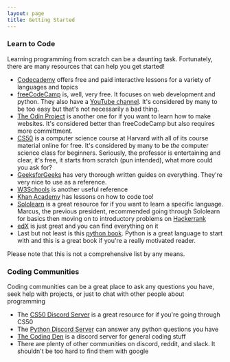 ```yaml
---
layout: page
title: Getting Started
---
```


### Learn to Code

Learning programming from scratch can be a daunting task. Fortunately, there are many resources that can help you get started!

- [Codecademy](https://www.codecademy.com/) offers free and paid interactive lessons for a variety of languages and topics
- [freeCodeCamp](https://www.freecodecamp.org/) is, well, very free. It focuses on web development and python. They also have a [YouTube channel](https://www.youtube.com/c/freecodecamp). It's considered by many to be too easy but that's not necessarily a bad thing.
- [The Odin Project](https://www.theodinproject.com/) is another one for if you want to learn how to make websites. It's considered better than freeCodeCamp but also requires more committment.
- [CS50](https://cs50.harvard.edu/x/2021/) is a computer science course at Harvard with all of its course material online for free. It's considered by many to be *the* computer science class for beginners. Seriously, the professor is entertaining and clear, it's free, it starts from scratch (pun intended), what more could you ask for?
- [GeeksforGeeks](https://www.geeksforgeeks.org/) has very thorough written guides on everything. They're very nice to use as a reference.
- [W3Schools](https://www.w3schools.com/) is another useful reference
- [Khan Academy](https://www.khanacademy.org/computing) has lessons on how to code too! 
- [Sololearn](https://www.sololearn.com/home) is a great resource for if you want to learn a specific language. Marcus, the previous president, recommended going through Sololearn for basics then moving on to introductory problems on [Hackerrank](https://www.hackerrank.com/)
- [edX](https://www.edx.org/) is just great and you can find everything on it
- Last but not least is this [python book](http://openbookproject.net/thinkcs/python/english3e/index.html). Python is a great language to start with and this is a great book if you're a really motivated reader.

Please note that this is not a comprehensive list by any means. 

### Coding Communities

Coding communities can be a great place to ask any questions you have, seek help with projects, or just to chat with other people about programming

- The [CS50 Discord Server](https://discord.gg/cs50) is a great resource for if you're going through CS50
- The [Python Discord Server](https://discord.gg/python) can answer any python questions you have
- [The Coding Den](https://discord.gg/code) is a discord server for general coding stuff
- There are plenty of other communities on discord, reddit, and slack. It shouldn't be too hard to find them with google
  